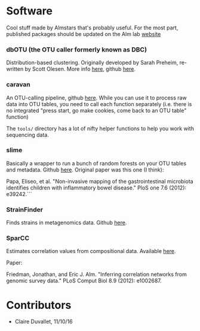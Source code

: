 # Software
Cool stuff made by Almstars that's probably useful.
For the most part, published packages should be updated on the
Alm lab [website](http://almlab.mit.edu/software.html)

### dbOTU (the OTU caller formerly known as DBC)

Distribution-based clustering. Originally developed by Sarah Preheim,
re-written by Scott Olesen. More info [here](http://almlab.mit.edu/dbotu3.html),
github [here](https://github.com/swo/dbotu3).

### caravan

An OTU-calling pipeline, github [here](https://github.com/swo/caravan). While you can
use it to process raw data into OTU tables, you need to call each function separately
(i.e. there is no integrated "press start, go make cookies, come back to an OTU table" function)

The ```tools/``` directory has a lot of nifty helper functions to help you work
with sequencing data.

### slime

Basically a wrapper to run a bunch of random forests on your OTU tables and metadata.
Github [here](https://github.com/cssmillie/slime). Original paper was this one (I think):

Papa, Eliseo, et al. "Non-invasive mapping of the gastrointestinal microbiota identifies children with inflammatory bowel disease." PloS one 7.6 (2012): e39242.```

### StrainFinder

Finds strains in metagenomics data. Github [here](https://github.com/cssmillie/StrainFinder).

### SparCC

Estimates correlation values from compositional data.  Available [here](https://bitbucket.org/yonatanf/sparcc).

Paper:

Friedman, Jonathan, and Eric J. Alm. "Inferring correlation networks from genomic survey data." PLoS Comput Biol 8.9 (2012): e1002687.

# Contributors
- Claire Duvallet, 11/10/16